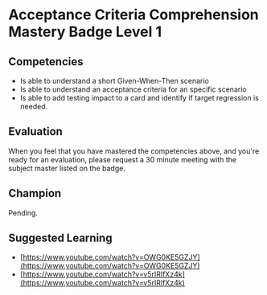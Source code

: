 # Acceptance Criteria Comprehension Mastery Badge Level 1

## Competencies

- Is able to understand a short Given-When-Then scenario
- Is able to understand an acceptance criteria for an specific scenario
- Is able to add testing impact to a card and identify if target regression is needed.


## Evaluation
When you feel that you have mastered the competencies above, and you're ready for an evaluation, please request a 30 minute meeting with the subject master listed on the badge.

## Champion
Pending.

## Suggested Learning

 - [https://www.youtube.com/watch?v=OWG0KE5GZJY](https://www.youtube.com/watch?v=OWG0KE5GZJY)
 - [https://www.youtube.com/watch?v=v5rIRlfXz4k](https://www.youtube.com/watch?v=v5rIRlfXz4k)